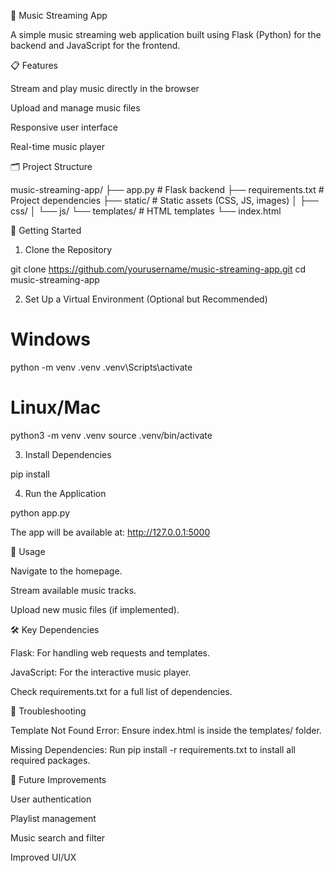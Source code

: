 🎵 Music Streaming App

A simple music streaming web application built using Flask (Python) for the backend and JavaScript for the frontend.

📋 Features

Stream and play music directly in the browser

Upload and manage music files

Responsive user interface

Real-time music player

🗂️ Project Structure

music-streaming-app/
├── app.py                # Flask backend
├── requirements.txt      # Project dependencies
├── static/               # Static assets (CSS, JS, images)
│    ├── css/
│    └── js/
└── templates/            # HTML templates
     └── index.html

🚀 Getting Started

1. Clone the Repository

git clone https://github.com/yourusername/music-streaming-app.git
cd music-streaming-app

2. Set Up a Virtual Environment (Optional but Recommended)

# Windows
python -m venv .venv
.venv\Scripts\activate

# Linux/Mac
python3 -m venv .venv
source .venv/bin/activate

3. Install Dependencies

pip install

4. Run the Application

python app.py

The app will be available at: http://127.0.0.1:5000

📄 Usage

Navigate to the homepage.

Stream available music tracks.

Upload new music files (if implemented).

🛠️ Key Dependencies

Flask: For handling web requests and templates.

JavaScript: For the interactive music player.

Check requirements.txt for a full list of dependencies.

🐛 Troubleshooting

Template Not Found Error: Ensure index.html is inside the templates/ folder.

Missing Dependencies: Run pip install -r requirements.txt to install all required packages.

📌 Future Improvements

User authentication

Playlist management

Music search and filter

Improved UI/UX
